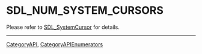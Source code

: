 # SDL_NUM_SYSTEM_CURSORS

Please refer to [SDL_SystemCursor](SDL_SystemCursor) for details.

----
[CategoryAPI](CategoryAPI), [CategoryAPIEnumerators](CategoryAPIEnumerators)

